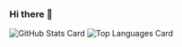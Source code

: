 ### Hi there 👋
![GitHub Stats Card](https://github-readme-stats.vercel.app/api?username=shirataki2&count_private=true&show_icons=true&theme=dark)
![Top Languages Card](https://github-readme-stats.vercel.app/api/top-langs/?username=shirataki2&layout=compact&theme=dark)


<!--
**Shirataki2/Shirataki2** is a ✨ _special_ ✨ repository because its `README.md` (this file) appears on your GitHub profile.

Here are some ideas to get you started:

- 🔭 I’m currently working on ...
- 🌱 I’m currently learning ...
- 👯 I’m looking to collaborate on ...
- 🤔 I’m looking for help with ...
- 💬 Ask me about ...
- 📫 How to reach me: ...
- 😄 Pronouns: ...
- ⚡ Fun fact: ...
-->
